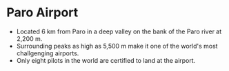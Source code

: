 Paro Airport
============

* Located 6 km from Paro in a deep valley on the bank of the Paro river at 2,200 m.
* Surrounding peaks as high as 5,500 m make it one of the world's most challgenging airports.
* Only eight pilots in the world are certified to land at the airport.

